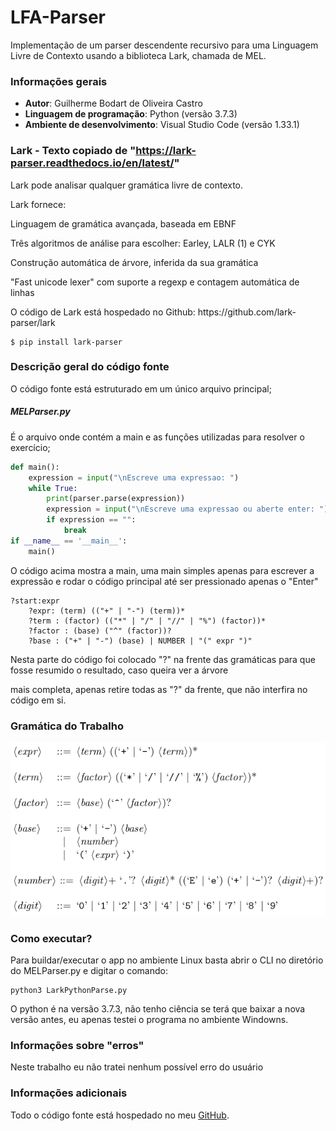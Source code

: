 # LFA-Parser
Implementação de um parser descendente recursivo para uma Linguagem Livre de Contexto usando a biblioteca Lark, chamada de MEL.

### Informações gerais
- **Autor**: Guilherme Bodart de Oliveira Castro
- **Linguagem de programação**: Python (versão 3.7.3)
- **Ambiente de desenvolvimento**: Visual Studio Code (versão 1.33.1)


### Lark - Texto copiado de "https://lark-parser.readthedocs.io/en/latest/"

<p>Lark pode analisar qualquer gramática livre de contexto.</p>

<p>Lark fornece:</p>

<p>Linguagem de gramática avançada, baseada em EBNF</p>
<p>Três algoritmos de análise para escolher: Earley, LALR (1) e CYK</p>
<p>Construção automática de árvore, inferida da sua gramática</p>
<p>"Fast unicode lexer" com suporte a regexp e contagem automática de linhas</p>
<p>O código de Lark está hospedado no Github: https://github.com/lark-parser/lark</p>

<pre><code class="bash">$ pip install lark-parser</code></pre>

### Descrição geral do código fonte
O código fonte está estruturado em um único arquivo principal;

##### MELParser.py
É o arquivo onde contém a main e as funções utilizadas para resolver o exercício;

```python
def main():    
    expression = input("\nEscreve uma expressao: ")
    while True:
        print(parser.parse(expression))    
        expression = input("\nEscreve uma expressao ou aberte enter: ")
        if expression == "":
            break 
if __name__ == '__main__':
    main()
```

<p> O código acima mostra a main, uma main simples apenas para escrever a expressão e rodar o código principal até ser pressionado apenas o "Enter"</p>

<pre><code class="bash">?start:expr 
    ?expr: (term) (("+" | "-") (term))*
    ?term : (factor) (("*" | "/" | "//" | "%") (factor))*
    ?factor : (base) ("^" (factor))?
    ?base : ("+" | "-") (base) | NUMBER | "(" expr ")"</code></pre>

<p>     Nesta parte do código foi colocado "?" na frente das gramáticas para que fosse resumido o resultado, caso queira ver a árvore </p>
<p>mais completa, apenas retire todas as "?" da frente, que não interfira no código em si.

<h3>Gramática do Trabalho</h3>

  <img src="https://github.com/Guilherme-Bodart/LFA-Parser/blob/master/imagens/Regra%20de%20produ%C3%A7%C3%A3o%20da%20gram%C3%A1tica%20MEL.png" title="hover text">
</p>


### Como executar?
Para buildar/executar o app no ambiente Linux basta abrir o CLI no diretório do MELParser.py e digitar o comando:
    
    python3 LarkPythonParse.py 
    
O python é na versão 3.7.3, não tenho ciência se terá que baixar a nova versão antes, eu apenas testei o programa no ambiente Windowns.

### Informações sobre "erros"
Neste trabalho eu não tratei nenhum possível erro do usuário
    
### Informações adicionais
Todo o código fonte está hospedado no meu [GitHub](https://github.com/Guilherme-Bodart/LFA-Parser).
